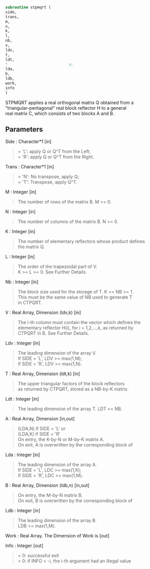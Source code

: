 ```fortran  
subroutine stpmqrt (  
side,  
trans,  
m,  
n,  
k,  
l,  
nb,  
v,  
ldv,  
t,  
ldt,  
*                           a,  
lda,  
b,  
ldb,  
work,  
info  
)  
```  
  
STPMQRT applies a real orthogonal matrix Q obtained from a  
"triangular-pentagonal" real block reflector H to a general  
real matrix C, which consists of two blocks A and B.  
  
## Parameters  
Side : Character*1 [in]  
> = 'L': apply Q or Q^T from the Left;  
> = 'R': apply Q or Q^T from the Right.  
  
Trans : Character*1 [in]  
> = 'N':  No transpose, apply Q;  
> = 'T':  Transpose, apply Q^T.  
  
M : Integer [in]  
> The number of rows of the matrix B. M >= 0.  
  
N : Integer [in]  
> The number of columns of the matrix B. N >= 0.  
  
K : Integer [in]  
> The number of elementary reflectors whose product defines  
> the matrix Q.  
  
L : Integer [in]  
> The order of the trapezoidal part of V.  
> K >= L >= 0.  See Further Details.  
  
Nb : Integer [in]  
> The block size used for the storage of T.  K >= NB >= 1.  
> This must be the same value of NB used to generate T  
> in CTPQRT.  
  
V : Real Array, Dimension (ldv,k) [in]  
> The i-th column must contain the vector which defines the  
> elementary reflector H(i), for i = 1,2,...,k, as returned by  
> CTPQRT in B.  See Further Details.  
  
Ldv : Integer [in]  
> The leading dimension of the array V.  
> If SIDE = 'L', LDV >= max(1,M);  
> if SIDE = 'R', LDV >= max(1,N).  
  
T : Real Array, Dimension (ldt,k) [in]  
> The upper triangular factors of the block reflectors  
> as returned by CTPQRT, stored as a NB-by-K matrix.  
  
Ldt : Integer [in]  
> The leading dimension of the array T.  LDT >= NB.  
  
A : Real Array, Dimension [in,out]  
> (LDA,N) if SIDE = 'L' or  
> (LDA,K) if SIDE = 'R'  
> On entry, the K-by-N or M-by-K matrix A.  
> On exit, A is overwritten by the corresponding block of  
  
Lda : Integer [in]  
> The leading dimension of the array A.  
> If SIDE = 'L', LDC >= max(1,K);  
> If SIDE = 'R', LDC >= max(1,M).  
  
B : Real Array, Dimension (ldb,n) [in,out]  
> On entry, the M-by-N matrix B.  
> On exit, B is overwritten by the corresponding block of  
  
Ldb : Integer [in]  
> The leading dimension of the array B.  
> LDB >= max(1,M).  
  
Work : Real Array. The Dimension of Work is [out]  
  
Info : Integer [out]  
> = 0:  successful exit  
> < 0:  if INFO = -i, the i-th argument had an illegal value  
  
